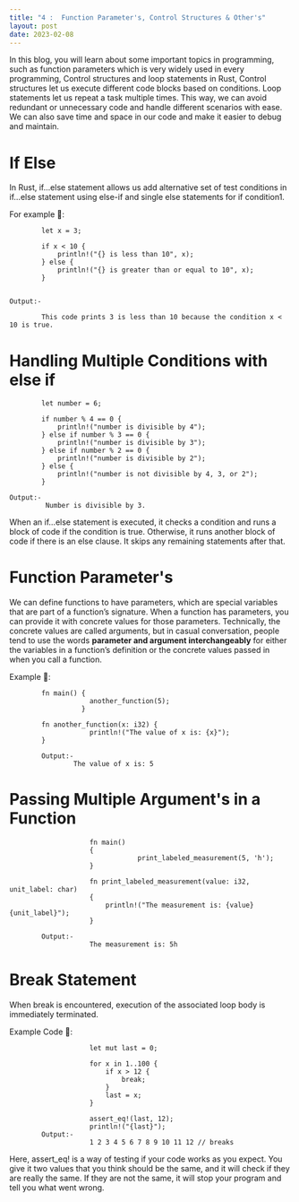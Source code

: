 ```yaml
---
title: "4 :  Function Parameter's, Control Structures & Other's"
layout: post
date: 2023-02-08
---
```

In this blog, you will learn about some important topics in programming, such as function parameters which is very widely used in every programming, Control structures and loop statements in Rust, Control structures let us execute different code blocks based on conditions. Loop statements let us repeat a task multiple times. This way, we can avoid redundant or unnecessary code and handle different scenarios with ease. We can also save time and space in our code and make it easier to debug and maintain.


# If Else

In Rust, if…else statement allows us add alternative set of test conditions in if…else statement using else-if and single else statements for if condition1. 

For example 🦖:

            let x = 3;

            if x < 10 {
                println!("{} is less than 10", x);
            } else {
                println!("{} is greater than or equal to 10", x);
            }
    
    
    Output:-
        
            This code prints 3 is less than 10 because the condition x < 10 is true.
            
# Handling Multiple Conditions with else if      

            let number = 6;

            if number % 4 == 0 {
                println!("number is divisible by 4");
            } else if number % 3 == 0 {
                println!("number is divisible by 3");
            } else if number % 2 == 0 {
                println!("number is divisible by 2");
            } else {
                println!("number is not divisible by 4, 3, or 2");
            }
            
    Output:-
             Number is divisible by 3.

When an if…else statement is executed, it checks a condition and runs a block of code if the condition is true. Otherwise, it runs another block of code if there is an else clause. It skips any remaining statements after that.

# Function Parameter's

We can define functions to have parameters, which are special variables that are part of a function’s signature. When a function has parameters, you can provide it with concrete values for those parameters. Technically, the concrete values are called arguments, but in casual conversation, people tend to use the words **parameter and argument interchangeably** for either the variables in a function’s definition or the concrete values passed in when you call a function.

Example 🦖:
            
            fn main() {
                        another_function(5);
                      }

            fn another_function(x: i32) {
                        println!("The value of x is: {x}");
            }
            
            Output:-
                    The value of x is: 5
# Passing Multiple Argument's in a Function
            
                        fn main() 
                        {
                                    print_labeled_measurement(5, 'h');
                        }

                        fn print_labeled_measurement(value: i32, unit_label: char) 
                        {
                            println!("The measurement is: {value}{unit_label}");
                        }
                        
            Output:- 
                        The measurement is: 5h

# Break Statement
When break is encountered, execution of the associated loop body is immediately terminated.

Example Code 🦖:  

                        let mut last = 0;

                        for x in 1..100 {
                            if x > 12 {
                                break;
                            }
                            last = x;
                        }

                        assert_eq!(last, 12);
                        println!("{last}");
            Output:-
                        1 2 3 4 5 6 7 8 9 10 11 12 // breaks
                        
Here, assert_eq! is a way of testing if your code works as you expect. You give it two values that you think should be the same, and it will check if they are really the same. If they are not the same, it will stop your program and tell you what went wrong.
                        
     
            
                   
